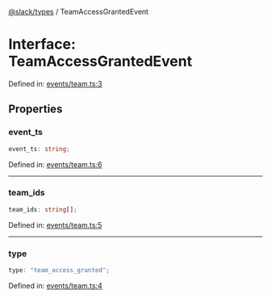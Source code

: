 [@slack/types](../index.md) / TeamAccessGrantedEvent

# Interface: TeamAccessGrantedEvent

Defined in: [events/team.ts:3](https://github.com/slackapi/node-slack-sdk/blob/main/packages/types/src/events/team.ts#L3)

## Properties

### event\_ts

```ts
event_ts: string;
```

Defined in: [events/team.ts:6](https://github.com/slackapi/node-slack-sdk/blob/main/packages/types/src/events/team.ts#L6)

***

### team\_ids

```ts
team_ids: string[];
```

Defined in: [events/team.ts:5](https://github.com/slackapi/node-slack-sdk/blob/main/packages/types/src/events/team.ts#L5)

***

### type

```ts
type: "team_access_granted";
```

Defined in: [events/team.ts:4](https://github.com/slackapi/node-slack-sdk/blob/main/packages/types/src/events/team.ts#L4)
